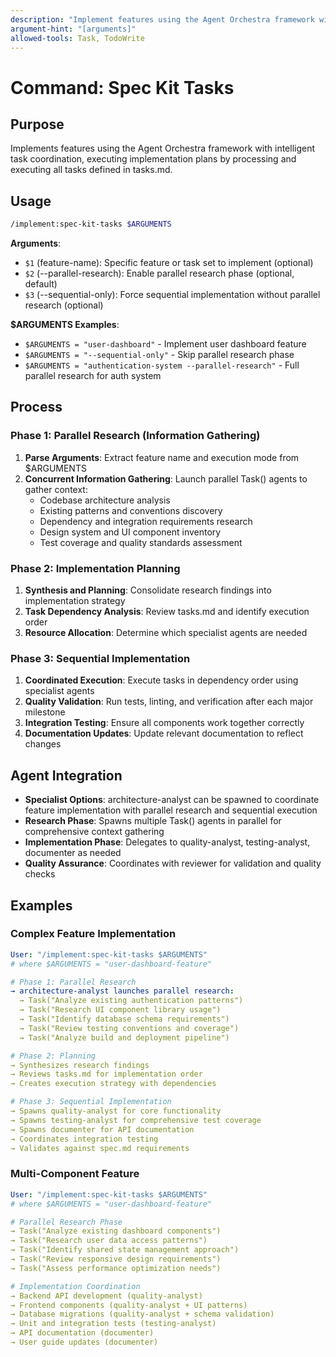 ```yaml
---
description: "Implement features using the Agent Orchestra framework with intelligent task coordination"
argument-hint: "[arguments]"
allowed-tools: Task, TodoWrite
---
```


# Command: Spec Kit Tasks

## Purpose

Implements features using the Agent Orchestra framework with intelligent task coordination, executing implementation plans by processing and
executing all tasks defined in tasks.md.

## Usage

```bash
/implement:spec-kit-tasks $ARGUMENTS
```

**Arguments**:

- `$1` (feature-name): Specific feature or task set to implement (optional)
- `$2` (--parallel-research): Enable parallel research phase (optional, default)
- `$3` (--sequential-only): Force sequential implementation without parallel research (optional)

**$ARGUMENTS Examples**:

- `$ARGUMENTS = "user-dashboard"` - Implement user dashboard feature
- `$ARGUMENTS = "--sequential-only"` - Skip parallel research phase
- `$ARGUMENTS = "authentication-system --parallel-research"` - Full parallel research for auth system

## Process

### Phase 1: Parallel Research (Information Gathering)

1. **Parse Arguments**: Extract feature name and execution mode from $ARGUMENTS
2. **Concurrent Information Gathering**: Launch parallel Task() agents to gather context:
   - Codebase architecture analysis
   - Existing patterns and conventions discovery
   - Dependency and integration requirements research
   - Design system and UI component inventory
   - Test coverage and quality standards assessment

### Phase 2: Implementation Planning

1. **Synthesis and Planning**: Consolidate research findings into implementation strategy
2. **Task Dependency Analysis**: Review tasks.md and identify execution order
3. **Resource Allocation**: Determine which specialist agents are needed

### Phase 3: Sequential Implementation

1. **Coordinated Execution**: Execute tasks in dependency order using specialist agents
2. **Quality Validation**: Run tests, linting, and verification after each major milestone
3. **Integration Testing**: Ensure all components work together correctly
4. **Documentation Updates**: Update relevant documentation to reflect changes

## Agent Integration

- **Specialist Options**: architecture-analyst can be spawned to coordinate feature implementation with parallel research and
  sequential execution
- **Research Phase**: Spawns multiple Task() agents in parallel for comprehensive context gathering
- **Implementation Phase**: Delegates to quality-analyst, testing-analyst, documenter as needed
- **Quality Assurance**: Coordinates with reviewer for validation and quality checks

## Examples

### Complex Feature Implementation

```yaml
User: "/implement:spec-kit-tasks $ARGUMENTS"
# where $ARGUMENTS = "user-dashboard-feature"

# Phase 1: Parallel Research
→ architecture-analyst launches parallel research:
  → Task("Analyze existing authentication patterns")
  → Task("Research UI component library usage")
  → Task("Identify database schema requirements")
  → Task("Review testing conventions and coverage")
  → Task("Analyze build and deployment pipeline")

# Phase 2: Planning
→ Synthesizes research findings
→ Reviews tasks.md for implementation order
→ Creates execution strategy with dependencies

# Phase 3: Sequential Implementation
→ Spawns quality-analyst for core functionality
→ Spawns testing-analyst for comprehensive test coverage
→ Spawns documenter for API documentation
→ Coordinates integration testing
→ Validates against spec.md requirements
```

### Multi-Component Feature

```yaml
User: "/implement:spec-kit-tasks $ARGUMENTS"
# where $ARGUMENTS = "user-dashboard-feature"

# Parallel Research Phase
→ Task("Analyze existing dashboard components")
→ Task("Research user data access patterns")
→ Task("Identify shared state management approach")
→ Task("Review responsive design requirements")
→ Task("Assess performance optimization needs")

# Implementation Coordination
→ Backend API development (quality-analyst)
→ Frontend components (quality-analyst + UI patterns)
→ Database migrations (quality-analyst + schema validation)
→ Unit and integration tests (testing-analyst)
→ API documentation (documenter)
→ User guide updates (documenter)
```
